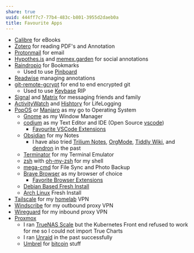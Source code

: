 ```yaml
---
share: true
uuid: 444ff7c7-77b4-483c-b801-3955d2daeb0a
title: Favourite Apps
---
```

* [Calibre](/e326e3c9-4fe3-48e2-bcd9-d0bc5f0a337e) for eBooks
* [Zotero](/226c25ff-7753-4e2b-a5db-09b732f0bd50) for reading PDF's and Annotation
* [Protonmail](/1ae2e82b-99ee-4d38-bf71-ddb5801e6ec8) for email
* [Hypothes.is](/undefined) and [memex.garden](/undefined) for social annotations
* [Raindropio](/053d3ec8-825f-40bd-b187-926273159b09) for Bookmarks
	* Used to use [Pinboard](/b83d7b7a-e9ad-4a5e-b9f8-63884a119e6b)
* [Readwise](/76c934fc-122a-4f2d-99c0-768660ea0257) managing annotations
* [git-remote-gcrypt](/7f22c466-275b-4dcd-a65c-47c6602335fe) for end to end encrypted git
	* Used to use [Keybase](/d327da7e-0881-4517-8a8f-c20190efeaa4) RIP
* [Signal](/e7a856fa-454b-42be-9509-110980d279fc)  and [Matrix](/2ee75330-e978-4eec-ae45-7df5576815e6) for messaging friends and family
* [ActivityWatch](/c01a2d70-0b4b-4ba3-9149-928494bb231b) and [Hishtory](/531fb9de-0cc7-4453-8ba7-ae1cbf6dc214) for LifeLogging
* [PopOS](/47e387e8-df22-4c35-b257-716073c8d190) or [Manjaro](/60a614f7-3813-4ad8-bc23-1980c1d850bd)  as my go to Operating System
	* [Gnome](/eb67c211-8651-42cc-b512-1ff655f7a537) as my Window Manager
	* [codium](/edb5213d-c56f-451e-812f-fed0c9f4376b) as my Text Editor and IDE (Open Source [vscode](/c5c6a1cd-41da-4b61-9292-0907087ef1ae))
		* [Favourite VSCode Extensions](/59a298a0-ccc3-4027-8d22-1df8c7b58b43)
	* [Obsidian](/f76a085e-f2c8-43bd-a852-47760f01e401) for my Notes
		* I have also tried [Trilium Notes](/ac895e08-776c-4f91-86a6-5108e7634d3d), [OrgMode](/30f4e9ec-5312-4f11-b78f-1f7f54624f74), [Tiddly Wiki](/2195a706-03d5-4d97-af0f-f9d7f220f30a), and [dendron](/99dfbc86-bdad-4cae-8b6a-031cd240f016) in the past
	* [Terminator](/cb37401f-0640-4e44-85e0-a645654b19e9) for my Terminal Emulator
	* [zsh](/72e7ca43-b655-4f61-94e7-bd9cb48e2065) with [oh-my-zsh](/716d960f-d5e1-4d9a-94c4-55c08a32bb1a) for my shell
	* [mega-cmd](/6824a4cc-8501-42a2-8450-ef0d88d36f6b) for File Sync and Photo Backup
	* [Brave Browser](/0720f8ed-0d50-4137-b595-0a04ac3b1f97) as my browser of choice
		* [Favorite Browser Extensions](/810020e2-c875-440a-b0c3-2a48333da314)
	* [Debian Based Fresh Install](/e231d0df-f038-4611-b9b5-e05c6549b328)
	* [Arch Linux](/3562b69e-e1de-43cd-9d89-b5f3ed5ba452) Fresh Install
* [Tailscale](/e5313453-5758-4531-85f4-6f8d2aa3dd13) for my [homelab](/596226d9-9379-401a-a131-20902c02f99d) VPN
* [Windscribe](/b60530ee-d23a-4895-8e53-1d1a56490ad1) for my outbound proxy VPN
* [Wireguard](/b04649d5-c9c1-4d05-bf04-15db21b3d393) for my inbound proxy VPN
* [Proxmox](/64163d08-ada6-4848-aef1-2a8c134c562b)
	* I ran [TrueNAS Scale](/1fc6c96f-fcb0-40d9-9b57-0645b09dbc92) but the Kubernetes Front end refused to work for me so I could not import True Charts
	* I ran [Unraid](/98d27b77-5c46-46c6-bc0a-0a58ec5cd72b) in the past successfully
	* [Umbrel](/60722662-eccc-443d-af35-af0ee02d1c9c) for [bitcoin](/661f0e89-294a-4700-b640-2b11b5ed1f19) stuff